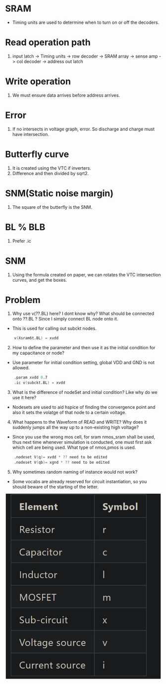 # SRAM
- Timing units are used to determine when to turn on or off the decoders.


# Read operation path
1. input latch -> Timing units -> row decoder -> SRAM array -> sense amp -> col decoder -> address out latch

# Write operation
1. We must ensure data arrives before address arrives.

# Error
1. If no intersects in voltage graph, error. So discharge and charge must have intersection.

# Butterfly curve
1. It is created using the VTC if inverters.
2. Difference and then divided by sqrt2.

# SNM(Static noise margin)
1. The square of the butterfly is the SNM.

# BL % BLB
1. Prefer .ic

# SNM
1. Using the formula created on paper, we can rotates the VTC intersection curves, and get the boxes.


# Problem
1. Why use v(??.BL) here? I dont know why? What should be connected onto ??.BL ? Since I simply connect BL node onto it.
- This is used for calling out subckt nodes.
```s
    v(Xsram6t.BL) = xvdd

```

2. How to define the parameter and then use it as the initial condition for my capacitance or node?
- Use parameter for initial condition setting, global VDD and GND is not allowed.
```s
    .param xvdd 0.7
    .ic v(subckt.BL) = xvdd

```

3. What is the difference of nodeSet and initial condition? Like why do we use it here?
- Nodesets are used to aid hspice of finding the convergence point and also it sets the volatge of that node to a certain voltage.

4. What happens to the Waveform of READ and WRITE? Why does it suddenly jumps all the way up to a non-existing high voltage?
- Since you use the wrong mos cell, for sram nmos_sram shall be used, thus next time whenever simulation is conducted, one must first ask which cell are being used. What type of nmos,pmos is used.

```s
    .nodeset V(q)= xvdd * ?? need to be edited
    .nodeset V(qb)= xgnd * ?? need to be edited

```

5. Why sometimes random naming of instance would not work?
- Some vocabs are already reserved for circuit instantiation, so you should beware of the starting of the letter.
<p align="center">
  <img src="./6t_sram_notes/element_instantiation.png" width="500" heigh ="500">
</p>